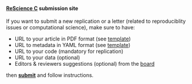 
#### [ReScience C](https://rescience-c.github.io/) submission site

If you want to submit a new replication or a letter (related to reproduciblity
issues or computational science), make sure to have:

* URL to your article in PDF format (see [template](https://github.com/rescience-c/template))
* URL to metadata in YAML format (see [template](https://github.com/rescience-c/template))
* URL to your code (mandatory for replication)
* URL to your data (optional)
* Editors & reviewers suggestions (optional) from the
  [board](https://rescience-c.github.io/board/)

then [**submit**](https://github.com/rescience-c/submissions/issues/new/choose) and follow instructions.
